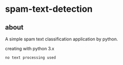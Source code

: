 # spam-text-detection

## about

A simple spam text classification application by python.

creating with python 3.x

```
no text processing used
```
